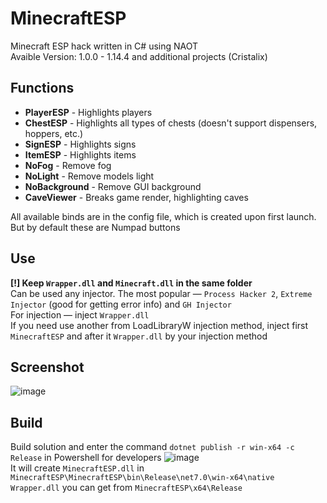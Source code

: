 # MinecraftESP

Minecraft ESP hack written in C# using NAOT \
Avaible Version: 1.0.0 - 1.14.4 and additional projects (Cristalix)

Functions
------------------------------
- **PlayerESP** - Highlights players
- **ChestESP** - Highlights all types of chests (doesn't support dispensers, hoppers, etc.)
- **SignESP** - Highlights signs
- **ItemESP** - Highlights items
- **NoFog** - Remove fog
- **NoLight** - Remove models light
- **NoBackground** - Remove GUI background
- **CaveViewer** - Breaks game render, highlighting caves

All available binds are in the config file, which is created upon first launch. But by default these are Numpad buttons

Use
------------------------------
**[!] Keep `Wrapper.dll` and `Minecraft.dll` in the same folder** \
Can be used any injector. The most popular — `Process Hacker 2`, `Extreme Injector` (good for getting error info) and `GH Injector` \
For injection — inject `Wrapper.dll` \
If you need use another from LoadLibraryW injection method, inject first `MinecraftESP` and after it `Wrapper.dll` by your injection method

Screenshot
------------------------------
![image](https://user-images.githubusercontent.com/55879406/227733763-a168a6be-3b8e-4b5d-9d3d-5c50dd734b1c.png)

Build
------------------------------
Build solution and enter the command `dotnet publish -r win-x64 -c Release` in Powershell for developers
![image](https://media.discordapp.net/attachments/940166965216051232/1168738178694381568/image.png) \
It will create `MinecraftESP.dll` in `MinecraftESP\MinecraftESP\bin\Release\net7.0\win-x64\native`\
`Wrapper.dll` you can get from `MinecraftESP\x64\Release`
